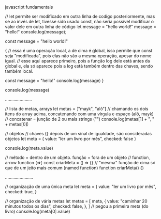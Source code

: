 javascript fundamentals

// let permite ser modificado em outra linha de codigo posteriormente, mas se ao invés de let, tivesse sido usado const, não seria possível modificar o valor dele em outra linha de código
let message = "hello world!"
message = "hello!"
console.log(message);

const message = "hello world!"

{
  // essa é uma operação local, a de cima é global, isso permite que const seja "modificada", pois elas não são a mesma operação, apesar do nome igual.
  // esse aqui aparece primeiro, pois a função log dele está antes da global e, ela só aparece pois a log está também dentro das chaves, sendo também local.
  
  const message = "hello!"
  console.log(message)
}

console.log(message)

......................

// lista de metas, arrays
let metas = ["mayk", "alô"]
// chamando os dois itens do array acima, concatenando com uma vírgula e espaço (alô, mayk)
// concatenar = junção de 2 ou mais strings ("")
console.log(metas[1] + ", " + metas[0])

// objetos
// chaves {} depois de um sinal de igualdade, são consideradas objetos
let meta = {
  value: "ler um livro por mês",
  checked: false
}

console.log(meta.value)

// método = dentro de um objeto. função = fora de um objeto
// function, arrow function (=>)
const criarMeta = () => {}
// "mesma" função de cima só que de um jeito mais comum (named function)
function criarMeta() {}

.......................

// organização de uma única meta
let meta = {
  value: "ler um livro por mês",
  checked: true,
}

// organização de vária metas
let metas = [
  meta,
  {
    value: "caminhar 20 minutos todos os dias",
    checked: false,
  },
]
// pegou a primeira meta (do livro)
console.log(meta[0].value)